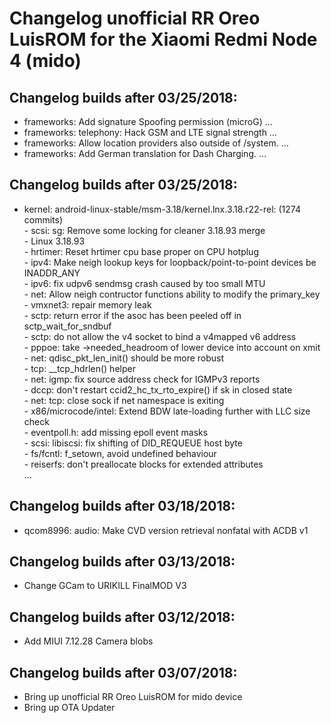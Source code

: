 <h1>Changelog unofficial RR Oreo LuisROM for the Xiaomi Redmi Node 4 (mido)</h1>
<p></p>
<h2>Changelog builds after 03/25/2018:</h2>
<ul>
  <li>frameworks: Add signature Spoofing permission (microG) …</li>
  <li>frameworks: telephony: Hack GSM and LTE signal strength  …</li>
  <li>frameworks: Allow location providers also outside of /system.  …</li>
  <li>frameworks: Add German translation for Dash Charging.  …</li>
</ul>

<h2>Changelog builds after 03/25/2018:</h2>
<ul>
<li>kernel: android-linux-stable/msm-3.18/kernel.lnx.3.18.r22-rel: (1274 commits)<br>
  - scsi: sg: Remove some locking for cleaner 3.18.93 merge<br>
  - Linux 3.18.93<br>
  - hrtimer: Reset hrtimer cpu base proper on CPU hotplug<br>
  - ipv4: Make neigh lookup keys for loopback/point-to-point devices be INADDR_ANY<br>
  - ipv6: fix udpv6 sendmsg crash caused by too small MTU<br>
  - net: Allow neigh contructor functions ability to modify the primary_key<br>
  - vmxnet3: repair memory leak<br>
  - sctp: return error if the asoc has been peeled off in sctp_wait_for_sndbuf<br>
  - sctp: do not allow the v4 socket to bind a v4mapped v6 address<br>
  - pppoe: take ->needed_headroom of lower device into account on xmit<br>
  - net: qdisc_pkt_len_init() should be more robust<br>
  - tcp: __tcp_hdrlen() helper<br>
  - net: igmp: fix source address check for IGMPv3 reports<br>
  - dccp: don't restart ccid2_hc_tx_rto_expire() if sk in closed state<br>
  - net: tcp: close sock if net namespace is exiting<br>
  - x86/microcode/intel: Extend BDW late-loading further with LLC size check<br>
  - eventpoll.h: add missing epoll event masks<br>
  - scsi: libiscsi: fix shifting of DID_REQUEUE host byte<br>
  - fs/fcntl: f_setown, avoid undefined behaviour<br>
  - reiserfs: don't preallocate blocks for extended attributes<br>
  ...</li>
</ul>
  
<h2>Changelog builds after 03/18/2018:</h2>
<ul>
  <li>qcom8996: audio: Make CVD version retrieval nonfatal with ACDB v1</li>
</ul>

<h2>Changelog builds after 03/13/2018:</h2>
<ul>
  <li>Change GCam to URIKILL FinalMOD V3</li>
</ul>

<h2>Changelog builds after 03/12/2018:</h2>
<ul>
  <li>Add MIUI 7.12.28 Camera blobs</li>
</ul>

<h2>Changelog builds after 03/07/2018:</h2>
<ul>
  <li>Bring up unofficial RR Oreo LuisROM for mido device</li>
  <li>Bring up OTA Updater</li>
</ul>
